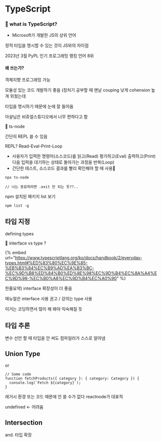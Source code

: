 # TypeScript

### 🔳 what is TypeScript?

* Microsoft가 개발한 JS의 상위 언어

정적 타입을 명시할 수 있는 것이 JS와의 차이점

2023년 3월 PyPL 인기 프로그래밍 랭킹 언어 8위



#### 왜 쓰는가?

객체지향 프로그래밍 가능

모듈성 있는 코드 개발하기 좋음 (정처기 공부할 때 맨날 couping 낮게 cohension 높게 외웠는데&#x20;

타입을 명시하기 때문에 눈에 잘 들어옴

아샬님은 비쥬얼스튜디오에서 너무 편하다고 함



🔲 ts-node

간단히 REPL 쓸 수 있음

REPL? Read-Eval-Print-Loop&#x20;

* 사용자가 입력한 명령어(소스코드)를 읽고(Read) 평가하고(Eval) 출력하고(Print) 다음 입력을 대기하는 상태로 돌아가는 과정을 반복(Loop)
* 간단한 테스트, 소스코드 결과를 빨리 확인해야 할 때 사용

```
npx ts-node

// 나는 종료하려면 .exit 만 되는 듯??..
```

npm 설치된 패키지 list 보기

```
npm list -g
```



## 타입 지정

defining types



🔲 interface vs type ?

{% embed url="https://www.typescriptlang.org/ko/docs/handbook/2/everyday-types.html#%ED%83%80%EC%9E%85-%EB%B3%84%EC%B9%AD%EA%B3%BC-%EC%9D%B8%ED%84%B0%ED%8E%98%EC%9D%B4%EC%8A%A4%EC%9D%98-%EC%B0%A8%EC%9D%B4%EC%A0%90" %}

한줄요약) interface 확장성이 더 좋음

매뉴얼은 interface 사용 권고 / 강의는 type 사용



이거는 코딩하면서 많이 해 봐야 익숙해질 듯





## 타입 추론

변수 선언 할 때 타입을 안 써도 컴파일러가 스스로 알아냄



## Union Type

or

```
// Some code
function fetchProducts({ category }: { category: Category }) {
  console.log(`Fetch ${category}`);
}
```

레거시 환경 또는 코드 때문에 안 쓸 수가 없다 reactnode가 대표적

undefined <- 어려움



## Intersection

and. 타입 확장


